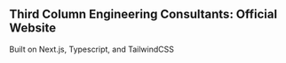 ## Third Column Engineering Consultants: Official Website

Built on Next.js, Typescript, and TailwindCSS


